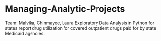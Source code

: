 # Managing-Analytic-Projects
Team: Malvika, Chinmayee, Laura
Exploratory Data Analysis in Python for states report drug utilization for covered outpatient drugs paid for by state Medicaid agencies.
